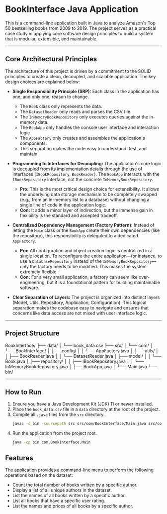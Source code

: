 # BookInterface Java Application

This is a command-line application built in Java to analyze Amazon's Top 50 bestselling books from 2009 to 2019. The project serves as a practical case study in applying core software design principles to build a system that is modular, extensible, and maintainable.

***

## Core Architectural Principles

The architecture of this project is driven by a commitment to the SOLID principles to create a clean, decoupled, and scalable application. The key design choices are explained below:

* **Single Responsibility Principle (SRP):** Each class in the application has one, and only one, reason to change.
    * The `Book` class only represents the data.
    * The `DatasetReader` only reads and parses the CSV file.
    * The `InMemoryBookRepository` only executes queries against the in-memory data.
    * The `BookApp` only handles the console user interface and interaction logic.
    * The `AppFactory` only creates and assembles the application's components.
    * This separation makes the code easy to understand, test, and maintain.

* **Programming to Interfaces for Decoupling:** The application's core logic is decoupled from its implementation details through the use of interfaces (`IBookRepository`, `BookReader`). The `BookApp` interacts with the `IBookRepository` interface, not the concrete `InMemoryBookRepository`.
    * **Pro:** This is the most critical design choice for extensibility. It allows the underlying data storage mechanism to be completely swapped (e.g., from an in-memory list to a database) without changing a single line of code in the application logic.
    * **Con:** It adds a minor layer of indirection, but the immense gain in flexibility is the standard and accepted tradeoff.

* **Centralized Dependency Management (Factory Pattern):** Instead of letting the `Main` class or the `BookApp` create their own dependencies (like the repository), this responsibility is delegated to a dedicated `AppFactory`.
    * **Pro:** All configuration and object creation logic is centralized in a single location. To reconfigure the entire application—for instance, to use a `DatabaseRepository` instead of the `InMemoryBookRepository`—only the factory needs to be modified. This makes the system extremely flexible.
    * **Con:** For a very small application, a factory can seem like over-engineering, but it is a foundational pattern for building maintainable software.

* **Clear Separation of Layers:** The project is organized into distinct layers (Model, Utils, Repository, Application, Configuration). This logical separation makes the codebase easy to navigate and ensures that concerns like data access are not mixed with user interface logic.

***

## Project Structure

BookInterface/
├── data/
│   └── book_data.csv
├── src/
│   └── com/
│       └── BookInterface/
│           ├── config/
│           │   └── AppFactory.java
│           ├── utils/
│           │   ├── BookReader.java
│           │   └── DatasetReader.java
│           ├── model/
│           │   └── Book.java
│           ├── repository/
│           │   ├── IBookRepository.java
│           │   └── InMemoryBookRepository.java
│           ├── BookApp.java
│           └── Main.java
└── bin/

***

## How to Run

1.  Ensure you have a Java Development Kit (JDK) 11 or newer installed.
2.  Place the `book_data.csv` file in a `data` directory at the root of the project.
3.  Compile all `.java` files from the `src` directory.
    ```sh
    javac -d bin -sourcepath src src/com/BookInterface/Main.java src/com/BookInterface/BookApp.java src/com/BookInterface/config/AppFactory.java src/com/BookInterface/model/Book.java src/com/BookInterface/repository/*.java src/com/BookInterface/utils/*.java
    ```
4.  Run the application from the project root.
    ```sh
    java -cp bin com.BookInterface.Main
    ```

## Features

The application provides a command-line menu to perform the following operations based on the dataset:
* Count the total number of books written by a specific author.
* Display a list of all unique authors in the dataset.
* List the names of all books written by a specific author.
* List all books that have a specific user rating.
* List the names and prices of all books by a specific author.